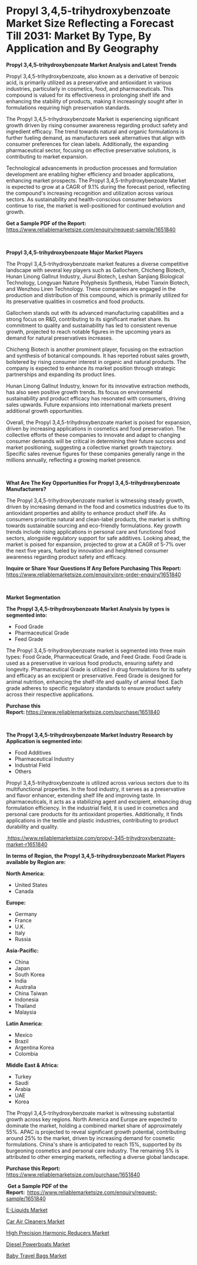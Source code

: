 <p><h1>Propyl 3,4,5-trihydroxybenzoate Market Size Reflecting a Forecast Till 2031: Market By Type, By Application and By Geography</h1></p><p><strong>Propyl 3,4,5-trihydroxybenzoate Market Analysis and Latest Trends</strong></p>
<p><p>Propyl 3,4,5-trihydroxybenzoate, also known as a derivative of benzoic acid, is primarily utilized as a preservative and antioxidant in various industries, particularly in cosmetics, food, and pharmaceuticals. This compound is valued for its effectiveness in prolonging shelf life and enhancing the stability of products, making it increasingly sought after in formulations requiring high preservation standards.</p><p>The Propyl 3,4,5-trihydroxybenzoate Market is experiencing significant growth driven by rising consumer awareness regarding product safety and ingredient efficacy. The trend towards natural and organic formulations is further fueling demand, as manufacturers seek alternatives that align with consumer preferences for clean labels. Additionally, the expanding pharmaceutical sector, focusing on effective preservative solutions, is contributing to market expansion.</p><p>Technological advancements in production processes and formulation development are enabling higher efficiency and broader applications, enhancing market prospects. The Propyl 3,4,5-trihydroxybenzoate Market is expected to grow at a CAGR of 9.1% during the forecast period, reflecting the compound's increasing recognition and utilization across various sectors. As sustainability and health-conscious consumer behaviors continue to rise, the market is well-positioned for continued evolution and growth.</p></p>
<p><strong>Get a Sample PDF of the Report:&nbsp;</strong> <a href="https://www.reliablemarketsize.com/enquiry/request-sample/1651840?utm_campaign=1103&utm_medium=2&utm_source=Github&utm_content=ia&utm_term=27092024&utm_id=propyl-345-trihydroxybenzoate">https://www.reliablemarketsize.com/enquiry/request-sample/1651840</a></p>
<p>&nbsp;</p>
<p><strong>Propyl 3,4,5-trihydroxybenzoate Major Market Players</strong></p>
<p><p>The Propyl 3,4,5-trihydroxybenzoate market features a diverse competitive landscape with several key players such as Gallochem, Chicheng Biotech, Hunan Linong Gallnut Industry, Jiurui Biotech, Leshan Sanjiang Biological Technology, Longyuan Nature Polyphesis Synthesis, Hubei Tianxin Biotech, and Wenzhou Liren Technology. These companies are engaged in the production and distribution of this compound, which is primarily utilized for its preservative qualities in cosmetics and food products.</p><p>Gallochem stands out with its advanced manufacturing capabilities and a strong focus on R&D, contributing to its significant market share. Its commitment to quality and sustainability has led to consistent revenue growth, projected to reach notable figures in the upcoming years as demand for natural preservatives increases.</p><p>Chicheng Biotech is another prominent player, focusing on the extraction and synthesis of botanical compounds. It has reported robust sales growth, bolstered by rising consumer interest in organic and natural products. The company is expected to enhance its market position through strategic partnerships and expanding its product lines.</p><p>Hunan Linong Gallnut Industry, known for its innovative extraction methods, has also seen positive growth trends. Its focus on environmental sustainability and product efficacy has resonated with consumers, driving sales upwards. Future expansions into international markets present additional growth opportunities.</p><p>Overall, the Propyl 3,4,5-trihydroxybenzoate market is poised for expansion, driven by increasing applications in cosmetics and food preservation. The collective efforts of these companies to innovate and adapt to changing consumer demands will be critical in determining their future success and market positioning, suggesting a collective market growth trajectory. Specific sales revenue figures for these companies generally range in the millions annually, reflecting a growing market presence.</p></p>
<p>&nbsp;</p>
<p><strong>What Are The Key Opportunities For Propyl 3,4,5-trihydroxybenzoate Manufacturers?</strong></p>
<p><p>The Propyl 3,4,5-trihydroxybenzoate market is witnessing steady growth, driven by increasing demand in the food and cosmetics industries due to its antioxidant properties and ability to enhance product shelf life. As consumers prioritize natural and clean-label products, the market is shifting towards sustainable sourcing and eco-friendly formulations. Key growth trends include rising applications in personal care and functional food sectors, alongside regulatory support for safe additives. Looking ahead, the market is poised for expansion, projected to grow at a CAGR of 5-7% over the next five years, fueled by innovation and heightened consumer awareness regarding product safety and efficacy.</p></p>
<p><strong>Inquire or Share Your Questions If Any Before Purchasing This Report:</strong> <a href="https://www.reliablemarketsize.com/enquiry/pre-order-enquiry/1651840?utm_campaign=1103&utm_medium=2&utm_source=Github&utm_content=ia&utm_term=27092024&utm_id=propyl-345-trihydroxybenzoate">https://www.reliablemarketsize.com/enquiry/pre-order-enquiry/1651840</a></p>
<p>&nbsp;</p>
<p><strong>Market Segmentation</strong></p>
<p><strong>The Propyl 3,4,5-trihydroxybenzoate Market Analysis by types is segmented into:</strong></p>
<p><ul><li>Food Grade</li><li>Pharmaceutical Grade</li><li>Feed Grade</li></ul></p>
<p><p>The Propyl 3,4,5-trihydroxybenzoate market is segmented into three main types: Food Grade, Pharmaceutical Grade, and Feed Grade. Food Grade is used as a preservative in various food products, ensuring safety and longevity. Pharmaceutical Grade is utilized in drug formulations for its safety and efficacy as an excipient or preservative. Feed Grade is designed for animal nutrition, enhancing the shelf-life and quality of animal feed. Each grade adheres to specific regulatory standards to ensure product safety across their respective applications.</p></p>
<p><strong>Purchase this Report:&nbsp;</strong><a href="https://www.reliablemarketsize.com/purchase/1651840?utm_campaign=1103&utm_medium=2&utm_source=Github&utm_content=ia&utm_term=27092024&utm_id=propyl-345-trihydroxybenzoate">https://www.reliablemarketsize.com/purchase/1651840</a></p>
<p>&nbsp;</p>
<p><strong>The Propyl 3,4,5-trihydroxybenzoate Market Industry Research by Application is segmented into:</strong></p>
<p><ul><li>Food Additives</li><li>Pharmaceutical Industry</li><li>Industrial Field</li><li>Others</li></ul></p>
<p><p>Propyl 3,4,5-trihydroxybenzoate is utilized across various sectors due to its multifunctional properties. In the food industry, it serves as a preservative and flavor enhancer, extending shelf life and improving taste. In pharmaceuticals, it acts as a stabilizing agent and excipient, enhancing drug formulation efficiency. In the industrial field, it is used in cosmetics and personal care products for its antioxidant properties. Additionally, it finds applications in the textile and plastic industries, contributing to product durability and quality.</p></p>
<p><a href="https://www.reliablemarketsize.com/propyl-345-trihydroxybenzoate-market-r1651840?utm_campaign=1103&utm_medium=2&utm_source=Github&utm_content=ia&utm_term=27092024&utm_id=propyl-345-trihydroxybenzoate">&nbsp;https://www.reliablemarketsize.com/propyl-345-trihydroxybenzoate-market-r1651840</a></p>
<p><strong>In terms of Region, the Propyl 3,4,5-trihydroxybenzoate Market Players available by Region are:</strong></p>
<p>
    <p> <strong> North America: </strong>
        <ul>
            <li>United States</li>
            <li>Canada</li>
        </ul>
        </p> 
    <p> <strong> Europe: </strong>
        <ul>
            <li>Germany</li>
            <li>France</li>
            <li>U.K.</li>
            <li>Italy</li>
            <li>Russia</li>
        </ul>
        </p> 
    <p> <strong> Asia-Pacific: </strong>
        <ul>
            <li>China</li>
            <li>Japan</li>
            <li>South Korea</li>
            <li>India</li>
            <li>Australia</li>
            <li>China Taiwan</li>
            <li>Indonesia</li>
            <li>Thailand</li>
            <li>Malaysia</li>
        </ul>
        </p> 
    <p> <strong> Latin America: </strong>
        <ul>
            <li>Mexico</li>
            <li>Brazil</li>
            <li>Argentina Korea</li>
            <li>Colombia</li>
        </ul>
        </p> 
    <p> <strong> Middle East & Africa: </strong>
        <ul>
            <li>Turkey</li>
            <li>Saudi</li>
            <li>Arabia</li>
            <li>UAE</li>
            <li>Korea</li>
        </ul>
    </p>
    </p>
<p><p>The Propyl 3,4,5-trihydroxybenzoate market is witnessing substantial growth across key regions. North America and Europe are expected to dominate the market, holding a combined market share of approximately 55%. APAC is projected to reveal significant growth potential, contributing around 25% to the market, driven by increasing demand for cosmetic formulations. China's share is anticipated to reach 15%, supported by its burgeoning cosmetics and personal care industry. The remaining 5% is attributed to other emerging markets, reflecting a diverse global landscape.</p></p>
<p><strong>Purchase this Report: </strong><a href="https://www.reliablemarketsize.com/purchase/1651840?utm_campaign=1103&utm_medium=2&utm_source=Github&utm_content=ia&utm_term=27092024&utm_id=propyl-345-trihydroxybenzoate">https://www.reliablemarketsize.com/purchase/1651840</a></p>
<p>&nbsp;<strong>Get a Sample PDF of the Report:&nbsp;&nbsp;</strong><a href="https://www.reliablemarketsize.com/enquiry/request-sample/1651840?utm_campaign=1103&utm_medium=2&utm_source=Github&utm_content=ia&utm_term=27092024&utm_id=propyl-345-trihydroxybenzoate">https://www.reliablemarketsize.com/enquiry/request-sample/1651840</a></p>
<p><strong></strong></p>
<p><p><a href="https://issuu.com/reportprime-2/docs/e-liquids-market-size-2030.pptx_eaeb5f58980308?utm_campaign=1103&utm_medium=2&utm_source=Github&utm_content=ia&utm_term=27092024&utm_id=propyl-345-trihydroxybenzoate">E-Liquids Market</a></p><p><a href="https://www.linkedin.com/pulse/market-insights-global-car-air-cleaners-forecast-innovation-gixpe?utm_campaign=1103&utm_medium=2&utm_source=Github&utm_content=ia&utm_term=27092024&utm_id=propyl-345-trihydroxybenzoate">Car Air Cleaners Market</a></p><p><a href="https://github.com/gdfhhhj/Market-Research-Report-List-6/blob/main/high-precision-harmonic-reducers-market.md?utm_campaign=1103&utm_medium=2&utm_source=Github&utm_content=ia&utm_term=27092024&utm_id=propyl-345-trihydroxybenzoate">High Precision Harmonic Reducers Market</a></p><p><a href="https://www.linkedin.com/pulse/in-depth-analysis-global-diesel-powerboats-market-scope-g8dze?utm_campaign=1103&utm_medium=2&utm_source=Github&utm_content=ia&utm_term=27092024&utm_id=propyl-345-trihydroxybenzoate">Diesel Powerboats Market</a></p><p><a href="https://issuu.com/reportprime-2/docs/baby-travel-bags-market-size-2030.p_83acc7caf70ed0?utm_campaign=1103&utm_medium=2&utm_source=Github&utm_content=ia&utm_term=27092024&utm_id=propyl-345-trihydroxybenzoate">Baby Travel Bags Market</a></p></p>